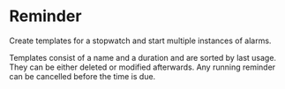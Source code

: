 # Reminder
Create templates for a stopwatch and start multiple instances of alarms.

Templates consist of a name and a duration and are sorted by last usage. They can be either deleted or modified afterwards. Any running reminder can be cancelled before the time is due.

